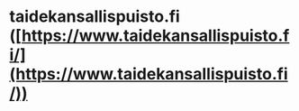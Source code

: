 # taidekansallispuisto.fi ([https://www.taidekansallispuisto.fi/](https://www.taidekansallispuisto.fi/))